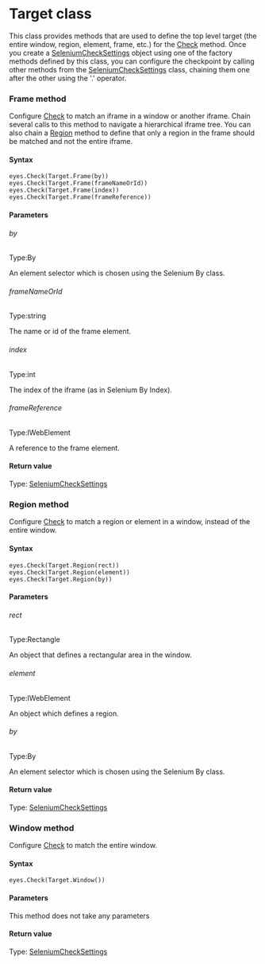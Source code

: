 # Target class
This class provides methods that are used to define the top level target (the entire window, region, element, frame, etc.) for the [Check](./eyes#check-method) method.
Once you create a [SeleniumCheckSettings](./checksettings) object using one of the factory methods defined by this class, you can configure the checkpoint by calling other methods from the [SeleniumCheckSettings](./checksettings) class, chaining them one after the other using the '.' operator. 
### Frame method
Configure [Check](./eyes#check-method) to match an iframe in a window or another iframe.
Chain several calls to this method to navigate a hierarchical iframe tree. You can also chain a [Region](#region-method) method to define that only a region in the frame should be matched and not the entire iframe.

#### Syntax 
 ``` 
eyes.Check(Target.Frame(by))
eyes.Check(Target.Frame(frameNameOrId))
eyes.Check(Target.Frame(index))
eyes.Check(Target.Frame(frameReference))
 ``` 

 #### Parameters 
 ###### by 
  
 Type:By 
  
 An element selector which is chosen using the Selenium By class. 
  
  ###### frameNameOrId 
  
 Type:string 
  
 The name or id of the frame element. 
  
  ###### index 
  
 Type:int 
  
 The index of the iframe (as in Selenium By Index). 
  
  ###### frameReference 
  
 Type:IWebElement 
  
 A reference to the frame element. 
  
 #### Return value 
Type: [SeleniumCheckSettings](./checksettings) 
### Region method
Configure [Check](./eyes#check-method) to match a region or element in a window, instead of the entire window.

#### Syntax 
 ``` 
eyes.Check(Target.Region(rect))
eyes.Check(Target.Region(element))
eyes.Check(Target.Region(by))
 ``` 

 #### Parameters 
 ###### rect 
  
 Type:Rectangle 
  
 An object that defines a rectangular area in the window. 
  
  ###### element 
  
 Type:IWebElement 
  
 An object which defines a region. 
  
  ###### by 
  
 Type:By 
  
 An element selector which is chosen using the Selenium By class. 
  
 #### Return value 
Type: [SeleniumCheckSettings](./checksettings) 
### Window method
Configure [Check](./eyes#check-method) to match the entire window.

#### Syntax 
 ``` 
eyes.Check(Target.Window())
 ``` 

 #### Parameters 
This method does not take any parameters 
 
 #### Return value 
Type: [SeleniumCheckSettings](./checksettings)